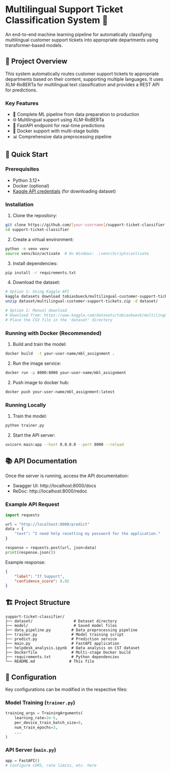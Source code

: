 # Multilingual Support Ticket Classification System 🎯

An end-to-end machine learning pipeline for automatically classifying multilingual customer support tickets into appropriate departments using transformer-based models.

## 🎯 Project Overview

This system automatically routes customer support tickets to appropriate departments based on their content, supporting multiple languages. It uses XLM-RoBERTa for multilingual text classification and provides a REST API for predictions.

### Key Features
- 🔄 Complete ML pipeline from data preparation to production
- 🌐 Multilingual support using XLM-RoBERTa
- 🚀 FastAPI endpoint for real-time predictions
- 🐳 Docker support with multi-stage builds
- 📊 Comprehensive data preprocessing pipeline

## 🚀 Quick Start

### Prerequisites
- Python 3.12+
- Docker (optional)
- [Kaggle API credentials](https://github.com/Kaggle/kaggle-api#authentication) (for downloading dataset)

### Installation

1. Clone the repository:
```bash
git clone https://github.com/[your-username]/support-ticket-classifier.git
cd support-ticket-classifier
```

2. Create a virtual environment:
```bash
python -m venv venv
source venv/bin/activate  # On Windows: .\venv\Scripts\activate
```

3. Install dependencies:
```bash
pip install -r requirements.txt
```

4. Download the dataset:
```bash
# Option 1: Using Kaggle API
kaggle datasets download tobiasbueck/multilingual-customer-support-tickets -p dataset/
unzip dataset/multilingual-customer-support-tickets.zip -d dataset/

# Option 2: Manual download
# Download from: https://www.kaggle.com/datasets/tobiasbueck/multilingual-customer-support-tickets/data
# Place the CSV file in the 'dataset' directory
```

### Running with Docker (Recommended)

1. Build and train the model:
```bash
docker build  -t your-user-name/mbl_assignment .
```



2. Run the image service:
```bash
docker run -p 8000:8000 your-user-name/mbl_assignment
```

2. Push image to docker hub:
```bash
docker push your-user-name/mbl_assignment:latest
```

### Running Locally

1. Train the model:
```bash
python trainer.py
```

2. Start the API server:
```bash
uvicorn main:app --host 0.0.0.0 --port 8000 --reload
```

## 📚 API Documentation

Once the server is running, access the API documentation:
- Swagger UI: http://localhost:8000/docs
- ReDoc: http://localhost:8000/redoc

### Example API Request

```python
import requests

url = "http://localhost:8000/predict"
data = {
    "text": "I need help resetting my password for the application."
}

response = requests.post(url, json=data)
print(response.json())
```

Example response:
```json
{
    "label": "IT Support",
    "confidence_score": 0.92
}
```

## 🏗️ Project Structure

```
support-ticket-classifier/
├── dataset/                  # Dataset directory
├── model/                    # Saved model files
├── data_pipeline.py         # Data preprocessing pipeline
├── trainer.py               # Model training script
├── predict.py               # Prediction service
├── main.py                  # FastAPI application
├── helpdesk_analysis.ipynb  # Data analysis on CST dataset
├── Dockerfile               # Multi-stage Docker build
├── requirements.txt         # Python dependencies
└── README.md               # This file
```

## 🔧 Configuration

Key configurations can be modified in the respective files:

### Model Training (`trainer.py`)
```python
training_args = TrainingArguments(
    learning_rate=2e-5,
    per_device_train_batch_size=8,
    num_train_epochs=3,
    ...
)
```

### API Server (`main.py`)
```python
app = FastAPI()
# Configure CORS, rate limits, etc. here
```






